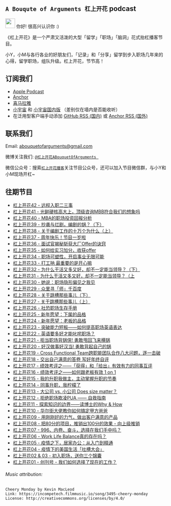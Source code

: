 ## `A Bouqute of Arguments 杠上开花` podcast

<img src="https://emma-oc.github.io/podcast-host/img/logo.jpg" height="30" width="30"> 你好! 很高兴认识你 :)

《杠上开花》是一个严肃又活泼的大型「留学」「职场」「脑洞」花式抬杠播客节目。

小Y，小M与各行各业的好朋友们，「记录」和「分享」留学到步入职场几年来的心得，留学职场，组队升级。杠上开花，节节高！

## 订阅我们
* [Apple Podcast](https://podcasts.apple.com/us/podcast/%E6%9D%A0%E4%B8%8A%E5%BC%80%E8%8A%B1-a-bouquet-of-arguments/id1523066220)
* [Anchor](https://anchor.fm/a-bouquet-of-arguments)
* [喜马拉雅](https://www.ximalaya.com/gerenchengzhang/39801152/)
* [小宇宙](https://www.xiaoyuzhoufm.com/podcast/5f07fbc86d7660742741a603) 和 [小宇宙国内版](https://www.xiaoyuzhoufm.com/podcast/6057ba67bccc4a30fc8b2fa1) （差别仅在墙内是否能收听）
* 在泛用型客户端手动添加 [GitHub RSS (国内)](feed.xml) 或 [Anchor RSS (国外)](https://anchor.fm/s/2aa384a8/podcast/rss)

## 联系我们

Email:  [abouquetofarguments@gmail.com](mailto:abouquetofarguments@gmail.com) 

微博关注我们: [`@杠上开花ABouquetOfArguments `](https://www.weibo.com/u/7478127455) 

微信公众号：搜索[`杠上开花播客`](https://mp.weixin.qq.com/s/U-lGx468O335zqyKe0n5xA)关注节目公众号，还可以加入节目微信群，与小Y和小M现场开杠~

## 往期节目
* [杠上开花42 - 远程入职二三事](audio_files/ep042.m4a)
* [杠上开花41 - 光鲜硬核高大上，顶级咨询MBB符合我们的想象吗](audio_files/ep041.m4a)
* [杠上开花40 - MBA的职场投资回报分析](audio_files/ep040.m4a)
* [杠上开花39 - 抄袭与烂剧，编剧的锅？（下）](audio_files/ep039.m4a)
* [杠上开花38 - 关于编剧工作的十万个为什么（上）](audio_files/ep038.m4a)
* [杠上开花37 - 周年快乐！节目一岁啦](audio_files/ep037.m4a)
* [杠上开花36 - 面试官揭秘斩获大厂Offer的诀窍](audio_files/ep036.m4a)
* [杠上开花35 - 如何给实习加分，收获offer](audio_files/ep035.m4a)
* [杠上开花34 - 职场可塑性，开启事业无限可能](audio_files/ep034.m4a)
* [杠上开花33 - 打工呐 最重要的是开心嘛](audio_files/ep033.m4a)
* [杠上开花32 - 为什么干活又多又好，却不一定能当领导？（下）](audio_files/ep032.m4a)
* [杠上开花31 - 为什么干活又多又好，却不一定能当领导？（上](audio_files/ep031.mp3)
* [杠上开花30 - 她说：职场隐形偏见之我见](audio_files/ep030.mp3)
* [杠上开花29 - 众里寻「师」千百度](audio_files/ep029.mp3)
*   [杠上开花28 - 关于跳槽那些事儿（下）](audio_files/ep028.mp3)
*   [杠上开花27 - 关于跳槽那些事儿（上）](audio_files/ep027.mp3)
*   [杠上开花26 - 社恐职场生存手册](audio_files/ep026.mp3)
*   [杠上开花25 - 新年愿望：下属的品格](audio_files/ep025.mp3)
*   [杠上开花24 - 新年愿望：老板的品格](audio_files/ep024.mp3)
* [杠上开花23 - 突破能力短板——如何提高职场英语表达](audio_files/ep023.mp3)
* [杠上开花22 - 英语要多好才能叱咤职场？](audio_files/ep022.mp3)
* [杠上开花21 - 拒当职场背锅侠! 勇敢甩回飞来横锅](audio_files/ep021.mp3)
* [杠上开花20 - 好汉做事好汉当! 勇敢背起自己的锅](audio_files/ep020.mp3)
* [杠上开花19 - Cross Functional Team跨职能团队合作八大问题，逐一击破](audio_files/ep019.mp3)
* [杠上开花18 - 交出自己满意的答卷 写好年终自评](audio_files/ep018.mp3)
* [杠上开花17 - 绩效考评之——「获得」和「给出」有效有力的同事互评](audio_files/ep017.mp3)
* [杠上开花16 - 绩效考评之——如何跟老板有效 1 on 1](audio_files/ep016.mp3)
* [杠上开花15 - 我的升职我做主，主动掌握升职的节奏](audio_files/ep015.mp3)
* [杠上开花14 - 同事升职，我柠檬了](audio_files/ep014.mp3)
* [杠上开花13 - 大公司 vs. 小公司 Does size matter？](audio_files/ep013.mp3)
* [杠上开花12 - 拒绝职场欺凌PUA —— 自救指南](audio_files/ep012.mp3)
* [杠上开花11 - 探索知识的边界——读博士的Why & How](audio_files/ep011.mp3)
* [杠上开花10 - 华尔街大佬教你如何搞定甲方爸爸](audio_files/ep010.mp3)
* [杠上开花09 - 用刚刚好的力气，做出客户满意的产品](audio_files/ep009.mp3)
* [杠上开花08 - 把80分的项目，推销出100分的效果 - 向上级推销](audio_files/ep008.mp3)
* [杠上开花07 - 996、内卷、奋斗，选择在我们手中吗？](audio_files/ep007.mp3)
* [杠上开花06 - Work Life Balance真的存在吗？](audio_files/ep006.mp3)
* [杠上开花05 - 疫情之下，居家办公：从入门到精通](audio_files/ep005.mp3)
* [杠上开花04 - 疫情下的美国生活「吐槽大会」](audio_files/ep004.mp3)
* [杠上开花02 & 03 - 初入职场，送你三个锦囊](audio_files/ep002.mp3)
* [杠上开花01 - 创刊号 - 我们如何选择了现在的工作？](audio_files/ep001.mp3)


###### Music attribution:
```
Cheery Monday by Kevin MacLeod
Link: https://incompetech.filmmusic.io/song/3495-cheery-monday
License: http://creativecommons.org/licenses/by/4.0/
```